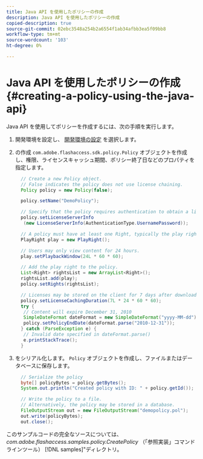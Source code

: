 ```yaml
---
title: Java API を使用したポリシーの作成
description: Java API を使用したポリシーの作成
copied-description: true
source-git-commit: 02ebc3548a254b2a6554f1ab34afbb3ea5f09bb8
workflow-type: tm+mt
source-wordcount: '103'
ht-degree: 0%

---
```


# Java API を使用したポリシーの作成 {#creating-a-policy-using-the-java-api}

Java API を使用してポリシーを作成するには、次の手順を実行します。

1. 開発環境を設定し、 [開発環境の設定](../../aaxs-protecting-content/content-setting-up-the-sdk/content-setting-up-the-dev-env.md) を選択します。
1. の作成 `com.adobe.flashaccess.sdk.policy.Policy` オブジェクトを作成し、権限、ライセンスキャッシュ期間、ポリシー終了日などのプロパティを指定します。

   ```java
     // Create a new Policy object.  
     // False indicates the policy does not use license chaining.  
     Policy policy = new Policy(false);  
   
     policy.setName("DemoPolicy");  
   
     // Specify that the policy requires authentication to obtain a license.  
     policy.setLicenseServerInfo  
      (new LicenseServerInfo(AuthenticationType.UsernamePassword));  
   
     // A policy must have at least one Right, typically the play right  
     PlayRight play = new PlayRight();  
   
     // Users may only view content for 24 hours.  
     play.setPlaybackWindow(24L * 60 * 60);  
   
     // Add the play right to the policy.  
     List<Right> rightsList = new ArrayList<Right>();  
     rightsList.add(play);  
     policy.setRights(rightsList);  
   
     // Licenses may be stored on the client for 7 days after downloading  
     policy.setLicenseCachingDuration(7L * 24 * 60 * 60);  
     try {  
      // Content will expire December 31, 2010  
      SimpleDateFormat dateFormat = new SimpleDateFormat("yyyy-MM-dd");  
      policy.setPolicyEndDate(dateFormat.parse("2010-12-31"));  
     } catch (ParseException e) {  
      // Invalid date specified in dateFormat.parse()  
      e.printStackTrace();  
     }
   ```

1. をシリアル化します。 `Policy` オブジェクトを作成し、ファイルまたはデータベースに保存します。

   ```java
     // Serialize the policy  
     byte[] policyBytes = policy.getBytes();  
     System.out.println("Created policy with ID: " + policy.getId());  
   
     // Write the policy to a file.   
     // Alternatively, the policy may be stored in a database.  
     FileOutputStream out = new FileOutputStream("demopolicy.pol");  
     out.write(policyBytes);  
     out.close();
   ```

このサンプルコードの完全なソースについては、 *com.adobe.flashaccess.samples.policy.CreatePolicy* （「参照実装」コマンドラインツール） [!DNL samples]&quot;ディレクトリ。
